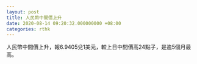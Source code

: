 ```yaml
---
layout: post
title: 人民幣中間價上升
date: 2020-08-14 09:20:32.000000000 +08:00
categories: rthk
---
```


人民幣中間價上升，報6.9405兌1美元，較上日中間價高24點子，是逾5個月最高。
